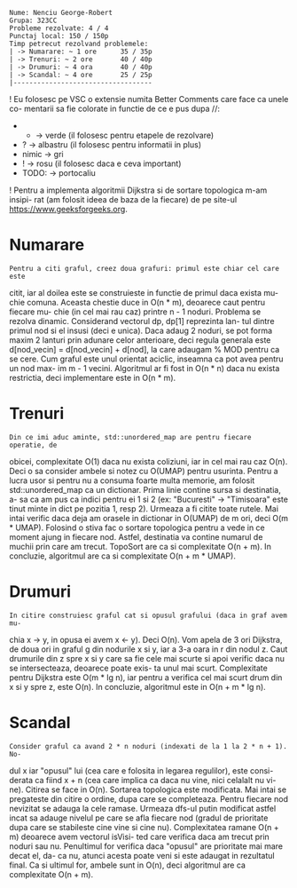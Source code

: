    Nume: Nenciu George-Robert
    Grupa: 323CC
    Probleme rezolvate: 4 / 4
    Punctaj local: 150 / 150p
    Timp petrecut rezolvand problemele:
    | -> Numarare: ~ 1 ore      35 / 35p
    | -> Trenuri: ~ 2 ore       40 / 40p
    | -> Drumuri: ~ 4 ora       40 / 40p
    | -> Scandal: ~ 4 ore       25 / 25p
    |-----------------------------------

! Eu folosesc pe VSC o extensie numita Better Comments care face ca unele co-
mentarii sa fie colorate in functie de ce e pus dupa //:
- * -> verde    (il folosesc pentru etapele de rezolvare)
- ? -> albastru (il folosesc pentru informatii in plus)
- nimic -> gri
- ! -> rosu     (il folosesc daca e ceva important)
- TODO: -> portocaliu

! Pentru a implementa algoritmii Dijkstra si de sortare topologica m-am insipi-
rat (am folosit ideea de baza de la fiecare) de pe site-ul https://www.geeksforgeeks.org.

# Numarare
    Pentru a citi graful, creez doua grafuri: primul este chiar cel care este
citit, iar al doilea este se construieste in functie de primul daca exista mu-
chie comuna. Aceasta chestie duce in O(n * m), deoarece caut pentru fiecare mu-
chie (in cel mai rau caz) printre n - 1 noduri.
    Problema se rezolva dinamic. Considerand vectorul dp, dp[1] reprezinta lan-
tul dintre primul nod si el insusi (deci e unica). Daca adaug 2 noduri, se pot
forma maxim 2 lanturi prin adunare celor anterioare, deci regula generala este
d[nod_vecin] = d[nod_vecin] + d[nod], la care adaugam % MOD pentru ca se cere.
Cum graful este unul orientat aciclic, inseamna ca pot avea pentru un nod max-
im m - 1 vecini. Algoritmul ar fi fost in O(n * n) daca nu exista restrictia,
deci implementare este in O(n * m).

# Trenuri
    Din ce imi aduc aminte, std::unordered_map are pentru fiecare operatie, de
obicei, complexitate O(1) daca nu exista coliziuni, iar in cel mai rau caz O(n).
Deci o sa consider ambele si notez cu O(UMAP) pentru usurinta.
    Pentru a lucra usor si pentru nu a consuma foarte multa memorie, am folosit
std::unordered_map ca un dictionar. Prima linie contine sursa si destinatia, a-
sa ca am pus ca indici pentru ei 1 si 2 (ex: "Bucuresti" -> "Timisoara" este
tinut minte in dict pe pozitia 1, resp 2).
    Urmeaza a fi citite toate rutele. Mai intai verific daca deja am orasele in
dictionar in O(UMAP) de m ori, deci O(m * UMAP).
    Folosind o stiva fac o sortare topologica pentru a vede in ce moment ajung
in fiecare nod. Astfel, destinatia va contine numarul de muchii prin care am
trecut. TopoSort are ca si complexitate O(n + m).
    In concluzie, algoritmul are ca si complexitate O(n + m * UMAP).

# Drumuri
    In citire construiesc graful cat si opusul grafului (daca in graf avem mu-
chia x -> y, in opusa ei avem x <- y). Deci O(n).
    Vom apela de 3 ori Dijkstra, de doua ori in graful g din nodurile x si y,
iar a 3-a oara in r din nodul z. Caut drumurile din z spre x si y care sa fie
cele mai scurte si apoi verific daca nu se intersecteaza, deoarece poate exis-
ta unul mai scurt. Complexitate pentru Dijkstra este O(m * lg n), iar pentru
a verifica cel mai scurt drum din x si y spre z, este O(n).
    In concluzie, algoritmul este in O(n + m * lg n).

# Scandal
    Consider graful ca avand 2 * n noduri (indexati de la 1 la 2 * n + 1). No-
dul x iar "opusul" lui (cea care e folosita in legarea regulilor), este consi-
derata ca fiind x + n (cea care implica ca daca nu vine, nici celalalt nu vi-
ne). Citirea se face in O(n).
    Sortarea topologica este modificata. Mai intai se pregateste din citire
o ordine, dupa care se completeaza. Pentru fiecare nod nevizitat se adauga
la cele ramase. Urmeaza dfs-ul putin modificat astfel incat sa adauge nivelul
pe care se afla fiecare nod (gradul de prioritate dupa care se stabileste cine
vine si cine nu). Complexitatea ramane O(n + m) deoarece avem vectorul isVisi-
ted care verifica daca am trecut prin noduri sau nu.
    Penultimul for verifica daca "opusul" are prioritate mai mare decat el, da-
ca nu, atunci acesta poate veni si este adaugat in rezultatul final.
    Ca si ultimul for, ambele sunt in O(n), deci algoritmul are ca complexitate
O(n + m).
